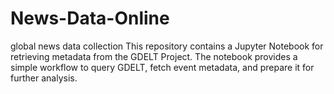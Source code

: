 # News-Data-Online
global news data collection
This repository contains a Jupyter Notebook for retrieving metadata from the GDELT Project. The notebook provides a simple workflow to query GDELT, fetch event metadata, and prepare it for further analysis.

